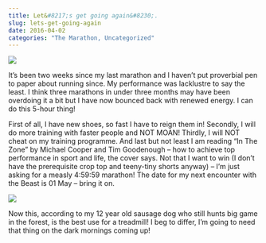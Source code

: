 ```yaml
---
title: Let&#8217;s get going again&#8230;.
slug: lets-get-going-again
date: 2016-04-02
categories: "The Marathon, Uncategorized"
---
```


<p><img src="https://res.cloudinary.com/dy6grlu8z/image/upload/v1558841932/pmxdfvqsrapxgagmowum.jpg"/></p>
<p>It’s been two weeks since my last marathon and I haven’t put proverbial pen to paper about running since. My performance was lacklustre to say the least. I think three marathons in under three months may have been overdoing it a bit but I have now bounced back with renewed energy. I can do this 5-hour thing!</p>
<p>First of all, I have new shoes, so fast I have to reign them in! Secondly, I will do more training with faster people and NOT MOAN! Thirdly, I will NOT cheat on my training programme. And last but not least I am reading “In The Zone” by Michael Cooper and Tim Goodenough – how to achieve top performance in sport and life, the cover says. Not that I want to win (I don’t have the prerequisite crop top and teeny-tiny shorts anyway) – I’m just asking for a measly 4:59:59 marathon! The date for my next encounter with the Beast is 01 May – bring it on.</p>
<p><img src="https://res.cloudinary.com/dy6grlu8z/image/upload/v1558841934/whbwmfn1vtfczkpzw4it.jpg"/></p>
<p>Now this, according to my 12 year old sausage dog who still hunts big game in the forest, is the best use for a treadmill! I beg to differ, I’m going to need that thing on the dark mornings coming up!</p>







